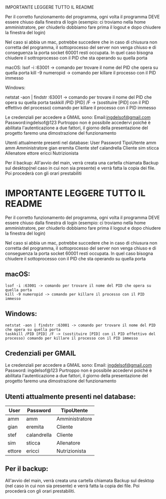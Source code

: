IMPORTANTE LEGGERE TUTTO IL README

Per il corretto funzionamento del programma, ogni volta il programma DEVE essere chiuso dalla finestra di login
(esempio: ci troviamo nella home amministratore, per chiuderlo dobbiamo fare prima il logout e dopo chiudere la finestra del login)

Nel caso si abbia un mac, potrebbe succedere che in caso di chiusura non corretta del programma, il sottoprocesso del server non venga chiuso e di conseguenza la porta socket 60001 resti occupata. In quel caso bisogna chiudere il sottroprocesso con il PID che sta operando su quella porta

macOS:
lsof -i :63001 -> comando per trovare il nome del PID che opera su quella porta
kill -9 numeropid -> comando per killare il processo con il PID immesso

Windows:

netstat -aon | findstr :63001 -> comando per trovare il nome del PID che opera su quella porta
taskkill /PID [PID] /F -> (sostituire [PID] con il PID effettivo del processo) comando per killare il processo con il PID immesso


Le credenziali per accedere a GMAIL sono:
  Email:ingdelsof@gmail.com  Password:ingdelsof@123
Purtroppo non è possibile accedervi poiché è abilitata l'autenticazione a due fattori, il giorno della presentazione del progetto faremo una dimostrazione del funzionamento

Utenti attualmente presenti nel database:
User    Password    TipoUtente
amm     amm         Amministratore
gian    eremita     Cliente
stef    calandrella Cliente
sim     sticca      Allenatore
ettore  ericci      Nutrizionista

Per il backup:
All'avvio del main, verrà creata una cartella chiamata Backup sul desktop(nel caso in cui non sia presente) e verrà fatta la copia dei file. Poi procederà con gli orari prestabiliti




# IMPORTANTE LEGGERE TUTTO IL README

Per il corretto funzionamento del programma, ogni volta il programma DEVE essere chiuso dalla finestra di login
(esempio: ci troviamo nella home amministratore, per chiuderlo dobbiamo fare prima il logout e dopo chiudere la finestra del login)

Nel caso si abbia un mac, potrebbe succedere che in caso di chiusura non corretta del programma, il sottoprocesso del server non venga chiuso e di conseguenza la porta socket 60001 resti occupata. In quel caso bisogna chiudere il sottoprocesso con il PID che sta operando su quella porta

## macOS:
```
lsof -i :63001 -> comando per trovare il nome del PID che opera su quella porta
kill -9 numeropid -> comando per killare il processo con il PID immesso
```

## Windows:
```
netstat -aon | findstr :63001 -> comando per trovare il nome del PID che opera su quella porta
taskkill /PID [PID] /F -> (sostituire [PID] con il PID effettivo del processo) comando per killare il processo con il PID immesso
```

## Credenziali per GMAIL
Le credenziali per accedere a GMAIL sono:
  Email: ingdelsof@gmail.com
  Password: ingdelsof@123
Purtroppo non è possibile accedervi poiché è abilitata l'autenticazione a due fattori, il giorno della presentazione del progetto faremo una dimostrazione del funzionamento

## Utenti attualmente presenti nel database:
| User   | Password    | TipoUtente    |
| ------ | ----------- | ------------- |
| amm    | amm         | Amministratore|
| gian   | eremita     | Cliente       |
| stef   | calandrella | Cliente       |
| sim    | sticca      | Allenatore    |
| ettore | ericci      | Nutrizionista |

## Per il backup:
All'avvio del main, verrà creata una cartella chiamata Backup sul desktop (nel caso in cui non sia presente) e verrà fatta la copia dei file. Poi procederà con gli orari prestabiliti.
